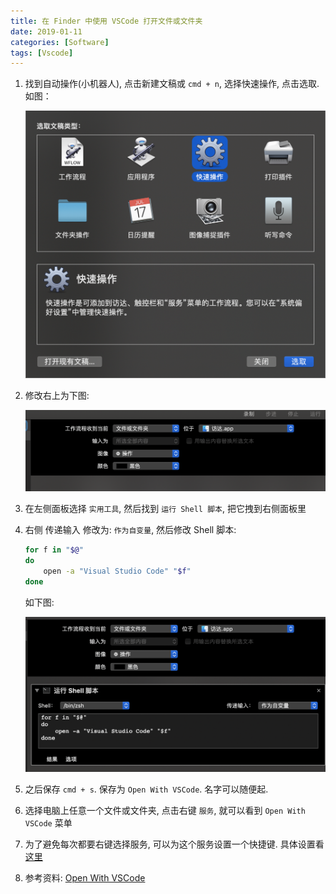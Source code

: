 ```yaml
---
title: 在 Finder 中使用 VSCode 打开文件或文件夹
date: 2019-01-11
categories: [Software]
tags: [Vscode]
---
```


1. 找到自动操作(小机器人), 点击新建文稿或 `cmd + n`, 选择快速操作, 点击选取. 如图：

    ![](https://raw.githubusercontent.com/HenryTSZ/img/master/post/vscode/018.png)

2. 修改右上为下图:

    ![](https://raw.githubusercontent.com/HenryTSZ/img/master/post/vscode/019.png)

3. 在左侧面板选择 `实用工具`, 然后找到 `运行 Shell 脚本`, 把它拽到右侧面板里

4. 右侧 传递输入 修改为: `作为自变量`, 然后修改 Shell 脚本:

    ```zsh
    for f in "$@"
    do
        open -a "Visual Studio Code" "$f"
    done
    ```

    如下图:

    ![](https://raw.githubusercontent.com/HenryTSZ/img/master/post/vscode/020.png)

5. 之后保存 `cmd + s`. 保存为 `Open With VSCode`. 名字可以随便起.

6. 选择电脑上任意一个文件或文件夹, 点击右键 `服务`, 就可以看到 `Open With VSCode` 菜单

7. 为了避免每次都要右键选择服务, 可以为这个服务设置一个快捷键. 具体设置看[这里](https://henrytsz.github.io/2018/04/25/iterm2-usage-and-skills/#toc-heading-24)

8. 参考资料: [Open With VSCode](https://blog.csdn.net/u013069892/article/details/83147239)
